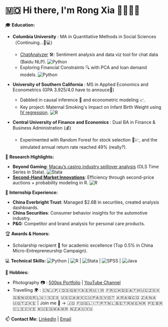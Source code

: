 # 🇲🇴 Hi there, I'm Rong Xia 🍤🌺🐛👻 

🎓 **Education:**  
- **Columbia University**  : MA in Quantitative Methods in Social Sciences （Continuing...📑💻)  
  - [ChatAnalyzer](https://github.com/xia46268/ChatAnalyzer) 🛠️: Sentiment analysis and data viz tool for chat data (Baidu NLP).  ![Python](https://img.shields.io/badge/-Python-3776AB?style=flat&logo=python&logoColor=white)
  - Exploring Financial Constraints 🔍 with PCA and loan demand models.  ![Python](https://img.shields.io/badge/-Python-3776AB?style=flat&logo=python&logoColor=white)

- **University of Southern California**  : MS in Applied Economics and Econometrics (GPA 3.925/4.0 have to annouce💪)  
  - Dabbled in causal inference 🎯 and econometric modeling 📈.  
  - Key project: Maternal Smoking's Impact on Infant Birth Weight using [IV regression](https://github.com/xia46268/Maternal-Smoking-Birthweight-IV-Analysis).  ![R](https://img.shields.io/badge/-R-276DC3?style=flat&logo=r&logoColor=white)

- **Central University of Finance and Economics**  : Dual BA in Finance & Business Administration (💰)
  - Experimented with Random Forest for stock selection 🌲💹, and the simulated annual return rate reached 49% (really?). 

🔬 **Research Highlights:**  
- **Beyond Gaming**: [Macau’s casino industry spillover analysis](https://github.com/xia46268/Macau_Gaming_Spillover_Study) (OLS Time Series in Stata).  ![Stata](https://img.shields.io/badge/-Stata-1A2E54?style=flat&logo=stata&logoColor=white)
- **[Second-Hand Market Innovations](https://github.com/xia46268/Innovative-SecondHand-Platform)**: Efficiency through second-price auctions + probability modeling in R.  ![R](https://img.shields.io/badge/-R-276DC3?style=flat&logo=r&logoColor=white)

💼 **Internship Experience:**  
- **China Everbright Trust**: Managed $2.6B in securities, created analysis dashboards.  
- **China Securities**: Consumer behavior insights for the automotive industry.  
- **P&G**: Competitor and brand analysis for personal care products.

🏆 **Awards & Honors:**  
- Scholarship recipient 🏅 for academic excellence (Top 0.5% in China Micro-Entrepreneurship Campaign).

💻 **Technical Skills:**  ![Python](https://img.shields.io/badge/-Python-3776AB?style=flat&logo=python&logoColor=white) | ![R](https://img.shields.io/badge/-R-276DC3?style=flat&logo=r&logoColor=white) | ![Stata](https://img.shields.io/badge/-Stata-1A2E54?style=flat&logo=stata&logoColor=white) | ![SPSS](https://img.shields.io/badge/-SPSS-003399?style=flat&logo=spss&logoColor=white) | ![Java](https://img.shields.io/badge/-Java-007396?style=flat&logo=java&logoColor=white)  

📸 **Hobbies:**  
- Photography 📷 : [500px Portfolio](https://500px.com/p/xia46268?view=photos) | [YouTube Channel](https://www.youtube.com/@RongExpression)
- Travelling 🌍 : 🇨🇳🇯🇵🇮🇩🇸🇬🇲🇾🇦🇪🇷🇺🇮🇷  🇫🇷🇨🇭🇩🇪🇦🇹🇭🇺🇨🇿🇸🇰🇬🇧🇳🇴🇬🇷🇱🇺🇮🇸🇪🇸  🇺🇸🇨🇦🇲🇽🇨🇺🇵🇦🇸🇻🇬🇹  🇦🇷🇦🇶🇨🇴  🇿🇦🇳🇦🇺🇬🇹🇿🇰🇪 | Join me 🙋 -> 🇯🇴 🇫🇴🇬🇱🇮🇹🇵🇹🇳🇱🇧🇪🇹🇷🇲🇪🇭🇷  🇵🇪🇧🇷🇨🇱🇪🇨🇻🇪  🇲🇺🇪🇬🇲🇦🇲🇷  🇳🇿🇦🇺🇻🇺

📫 **Contact Me:**  [LinkedIn](https://www.linkedin.com/in/rong-xia-ba2622288/) | [Email](mailto:rx2255@columbia.edu)
